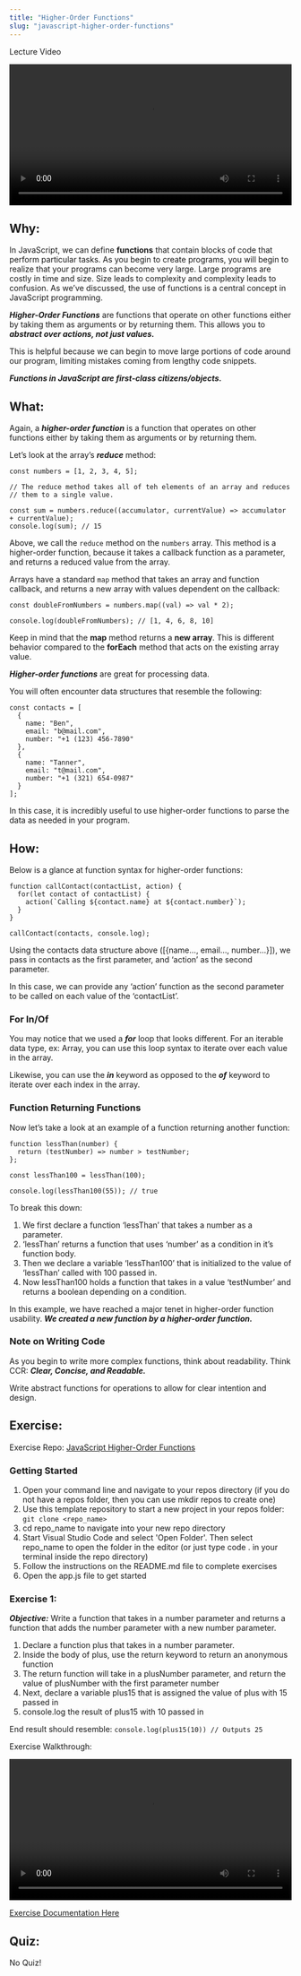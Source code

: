 ```yaml
---
title: "Higher-Order Functions"
slug: "javascript-higher-order-functions"
---
```


Lecture Video

<video width="100%" height="auto" controls>
  <source src="https://vimeo.com/507274492/dba36788bf" type="video/mp4" />
</video>



## Why:

In JavaScript, we can define **functions** that contain blocks of code that perform particular tasks. As you begin to create programs, you will begin to realize that your programs can become very large. Large programs are costly in time and size. Size leads to complexity and complexity leads to confusion. As we’ve discussed, the use of functions is a central concept in JavaScript programming.

**_Higher-Order Functions_** are functions that operate on other functions either by taking them as arguments or by returning them. This allows you to **_abstract over actions, not just values._**

This is helpful because we can begin to move large portions of code around our program, limiting mistakes coming from lengthy code snippets.

**_Functions in JavaScript are first-class citizens/objects._**

## What:

Again, a **_higher-order function_** is a function that operates on other functions either by taking them as arguments or by returning them.

Let’s look at the array’s **_reduce_** method:

```
const numbers = [1, 2, 3, 4, 5];

// The reduce method takes all of teh elements of an array and reduces
// them to a single value.

const sum = numbers.reduce((accumulator, currentValue) => accumulator + currentValue);
console.log(sum); // 15
```

Above, we call the `reduce` method on the `numbers` array. This method is a higher-order function, because it takes a callback function as a parameter, and returns a reduced value from the array.

Arrays have a standard `map` method that takes an array and function callback, and returns a new array with values dependent on the callback:

```
const doubleFromNumbers = numbers.map((val) => val * 2);

console.log(doubleFromNumbers); // [1, 4, 6, 8, 10]
```

Keep in mind that the **map** method returns a **new array**. This is different behavior compared to the **forEach** method that acts on the existing array value.

**_Higher-order functions_** are great for processing data.

You will often encounter data structures that resemble the following:

```
const contacts = [
  {
    name: "Ben",
    email: "b@mail.com",
    number: "+1 (123) 456-7890"
  },
  {
    name: "Tanner",
    email: "t@mail.com",
    number: "+1 (321) 654-0987"
  }
];
```

In this case, it is incredibly useful to use higher-order functions to parse the data as needed in your program.

## How:

Below is a glance at function syntax for higher-order functions:

```
function callContact(contactList, action) {
  for(let contact of contactList) {
    action(`Calling ${contact.name} at ${contact.number}`);
  }
}

callContact(contacts, console.log);
```

Using the contacts data structure above ([{name…, email…, number...}]), we pass in contacts as the first parameter, and ‘action’ as the second parameter.

In this case, we can provide any ‘action’ function as the second parameter to be called on each value of the ‘contactList’.

### For In/Of

You may notice that we used a **_for_** loop that looks different. For an iterable data type, ex: Array, you can use this loop syntax to iterate over each value in the array.

Likewise, you can use the **_in_** keyword as opposed to the **_of_** keyword to iterate over each index in the array.

### Function Returning Functions

Now let’s take a look at an example of a function returning another function:

```
function lessThan(number) {
  return (testNumber) => number > testNumber;
};

const lessThan100 = lessThan(100);

console.log(lessThan100(55)); // true
```

To break this down:

1. We first declare a function ‘lessThan’ that takes a number as a parameter.
2. ‘lessThan’ returns a function that uses ‘number’ as a condition in it’s function body.
3. Then we declare a variable ‘lessThan100’ that is initialized to the value of ‘lessThan’ called with 100 passed in.
4. Now lessThan100 holds a function that takes in a value ‘testNumber’ and returns a boolean depending on a condition.

In this example, we have reached a major tenet in higher-order function usability. **_We created a new function by a higher-order function._**

### Note on Writing Code

As you begin to write more complex functions, think about readability. Think CCR: **_Clear, Concise, and Readable._**

Write abstract functions for operations to allow for clear intention and design.

## Exercise:

Exercise Repo: [JavaScript Higher-Order Functions](https://github.com/Bryantellius/JavaScript_HOF)

### Getting Started

1. Open your command line and navigate to your repos directory (if you do not have a repos folder, then you can use mkdir repos to create one)
2. Use this template repository to start a new project in your repos folder: `git clone <repo_name>`
3. cd repo_name to navigate into your new repo directory
4. Start Visual Studio Code and select 'Open Folder'. Then select repo_name to open the folder in the editor (or just type code . in your terminal inside the repo directory)
5. Follow the instructions on the README.md file to complete exercises
6. Open the app.js file to get started

### Exercise 1:

**_Objective:_** Write a function that takes in a number parameter and returns a function that adds the number parameter with a new number parameter.

1. Declare a function plus that takes in a number parameter.
2. Inside the body of plus, use the return keyword to return an anonymous function
3. The return function will take in a plusNumber parameter, and return the value of plusNumber with the first parameter number
4. Next, declare a variable plus15 that is assigned the value of plus with 15 passed in
5. console.log the result of plus15 with 10 passed in

End result should resemble: `console.log(plus15(10)) // Outputs 25`

Exercise Walkthrough:

<video width="100%" height="auto" controls>
  <source src="https://vimeo.com/507274745/d24c33169b" type="video/mp4" />
</video>

[Exercise Documentation Here](https://docs.google.com/document/d/1CiLfJj2PuCMx6iJnrlY7pUjekd4ffsrB-SGr3er4olQ/edit?usp=sharing)

## Quiz:

No Quiz!
